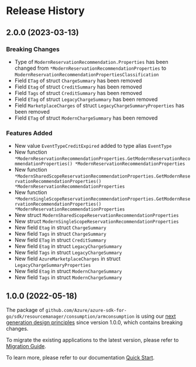# Release History

## 2.0.0 (2023-03-13)
### Breaking Changes

- Type of `ModernReservationRecommendation.Properties` has been changed from `*ModernReservationRecommendationProperties` to `ModernReservationRecommendationPropertiesClassification`
- Field `ETag` of struct `ChargeSummary` has been removed
- Field `Etag` of struct `CreditSummary` has been removed
- Field `Tags` of struct `CreditSummary` has been removed
- Field `ETag` of struct `LegacyChargeSummary` has been removed
- Field `MarketplaceCharges` of struct `LegacyChargeSummaryProperties` has been removed
- Field `ETag` of struct `ModernChargeSummary` has been removed

### Features Added

- New value `EventTypeCreditExpired` added to type alias `EventType`
- New function `*ModernReservationRecommendationProperties.GetModernReservationRecommendationProperties() *ModernReservationRecommendationProperties`
- New function `*ModernSharedScopeReservationRecommendationProperties.GetModernReservationRecommendationProperties() *ModernReservationRecommendationProperties`
- New function `*ModernSingleScopeReservationRecommendationProperties.GetModernReservationRecommendationProperties() *ModernReservationRecommendationProperties`
- New struct `ModernSharedScopeReservationRecommendationProperties`
- New struct `ModernSingleScopeReservationRecommendationProperties`
- New field `Etag` in struct `ChargeSummary`
- New field `Tags` in struct `ChargeSummary`
- New field `ETag` in struct `CreditSummary`
- New field `Etag` in struct `LegacyChargeSummary`
- New field `Tags` in struct `LegacyChargeSummary`
- New field `AzureMarketplaceCharges` in struct `LegacyChargeSummaryProperties`
- New field `Etag` in struct `ModernChargeSummary`
- New field `Tags` in struct `ModernChargeSummary`


## 1.0.0 (2022-05-18)

The package of `github.com/Azure/azure-sdk-for-go/sdk/resourcemanager/consumption/armconsumption` is using our [next generation design principles](https://azure.github.io/azure-sdk/general_introduction.html) since version 1.0.0, which contains breaking changes.

To migrate the existing applications to the latest version, please refer to [Migration Guide](https://aka.ms/azsdk/go/mgmt/migration).

To learn more, please refer to our documentation [Quick Start](https://aka.ms/azsdk/go/mgmt).